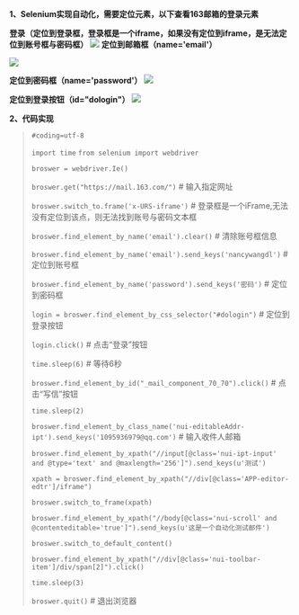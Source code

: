 **1、Selenium实现自动化，需要定位元素，以下查看163邮箱的登录元素**

****登录（定位到登录框，登录框是一个iframe，如果没有定位到iframe，是无法定位到账号框与密码框）****
![](https://i.imgur.com/2DHmAV8.png)
****定位到邮箱框（name='email'）****

![](https://i.imgur.com/4mt6Z5q.png)

****定位到密码框（name='password'）****
![](https://i.imgur.com/uhjjd42.png)

****定位到登录按钮（id="dologin"）****
![](https://i.imgur.com/TZDw7EU.png)


**2、代码实现**

>```#coding=utf-8```
>
>```import time```
>```from selenium import webdriver```
>
>```broswer = webdriver.Ie()```
>
>```broswer.get("https://mail.163.com/")```  # 输入指定网址
>
>```broswer.switch_to.frame('x-URS-iframe')```  # 登录框是一个iFrame,无法没有定位到该点，则无法找到账号与密码文本框
>
>```broswer.find_element_by_name('email').clear()```  # 清除账号框信息
>
>```broswer.find_element_by_name('email').send_keys('nancywangdl')```  # 定位到账号框
>
>```broswer.find_element_by_name('password').send_keys('密码')```   # 定位到密码框
>
>```login = broswer.find_element_by_css_selector("#dologin")```  # 定位到登录按钮
>
>```login.click()```    # 点击“登录”按钮
>
>```time.sleep(6)```    # 等待6秒
>
>```broswer.find_element_by_id("_mail_component_70_70").click()```   # 点击“写信”按钮
>
>```time.sleep(2)```
>
>```broswer.find_element_by_class_name('nui-editableAddr-ipt').send_keys('1095936979@qq.com')``` # 输入收件人邮箱
>
>```broswer.find_element_by_xpath("//input[@class='nui-ipt-input' and @type='text' and @maxlength='256']").send_keys(u'测试')```
>
>```xpath = broswer.find_element_by_xpath("//div[@class='APP-editor-edtr']/iframe")```
>
>```broswer.switch_to_frame(xpath)```
>
>```broswer.find_element_by_xpath("//body[@class='nui-scroll' and @contenteditable='true']").send_keys(u'这是一个自动化测试邮件')```
>
>```broswer.switch_to_default_content()```
>
>```broswer.find_element_by_xpath("//div[@class='nui-toolbar-item']/div/span[2]").click()```
>
>```time.sleep(3)```
>
>```broswer.quit()```  # 退出浏览器
　　

